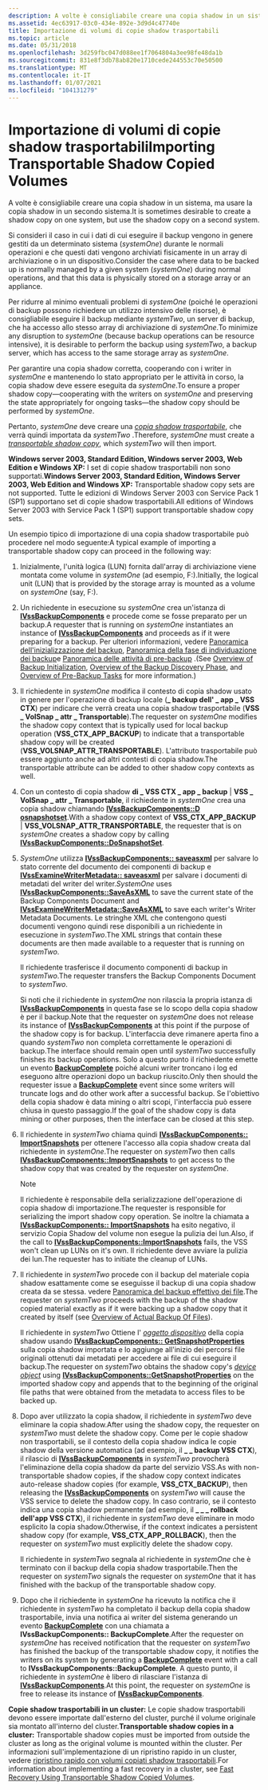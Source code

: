 ```yaml
---
description: A volte è consigliabile creare una copia shadow in un sistema, ma usare la copia shadow in un secondo sistema.
ms.assetid: 4ec63917-03c0-434e-892e-3d9d4c47740e
title: Importazione di volumi di copie shadow trasportabili
ms.topic: article
ms.date: 05/31/2018
ms.openlocfilehash: 3d259fbc047d088ee1f7064804a3ee98fe48da1b
ms.sourcegitcommit: 831e8f3db78ab820e1710cede244553c70e50500
ms.translationtype: MT
ms.contentlocale: it-IT
ms.lasthandoff: 01/07/2021
ms.locfileid: "104131279"
---
```

# <a name="importing-transportable-shadow-copied-volumes"></a><span data-ttu-id="62392-103">Importazione di volumi di copie shadow trasportabili</span><span class="sxs-lookup"><span data-stu-id="62392-103">Importing Transportable Shadow Copied Volumes</span></span>

<span data-ttu-id="62392-104">A volte è consigliabile creare una copia shadow in un sistema, ma usare la copia shadow in un secondo sistema.</span><span class="sxs-lookup"><span data-stu-id="62392-104">It is sometimes desirable to create a shadow copy on one system, but use the shadow copy on a second system.</span></span>

<span data-ttu-id="62392-105">Si consideri il caso in cui i dati di cui eseguire il backup vengono in genere gestiti da un determinato sistema (*systemOne*) durante le normali operazioni e che questi dati vengono archiviati fisicamente in un array di archiviazione o in un dispositivo.</span><span class="sxs-lookup"><span data-stu-id="62392-105">Consider the case where data to be backed up is normally managed by a given system (*systemOne*) during normal operations, and that this data is physically stored on a storage array or an appliance.</span></span>

<span data-ttu-id="62392-106">Per ridurre al minimo eventuali problemi di *systemOne* (poiché le operazioni di backup possono richiedere un utilizzo intensivo delle risorse), è consigliabile eseguire il backup mediante *systemTwo*, un server di backup, che ha accesso allo stesso array di archiviazione di *systemOne*.</span><span class="sxs-lookup"><span data-stu-id="62392-106">To minimize any disruption to *systemOne* (because backup operations can be resource intensive), it is desirable to perform the backup using *systemTwo*, a backup server, which has access to the same storage array as *systemOne*.</span></span>

<span data-ttu-id="62392-107">Per garantire una copia shadow corretta, cooperando con i writer in *systemOne* e mantenendo lo stato appropriato per le attività in corso, la copia shadow deve essere eseguita da *systemOne*.</span><span class="sxs-lookup"><span data-stu-id="62392-107">To ensure a proper shadow copy—cooperating with the writers on *systemOne* and preserving the state appropriately for ongoing tasks—the shadow copy should be performed by *systemOne*.</span></span>

<span data-ttu-id="62392-108">Pertanto, *systemOne* deve creare una [*copia shadow trasportabile*](vssgloss-t.md), che verrà quindi importata da *systemTwo* .</span><span class="sxs-lookup"><span data-stu-id="62392-108">Therefore, *systemOne* must create a [*transportable shadow copy*](vssgloss-t.md), which *systemTwo* will then import.</span></span>

<span data-ttu-id="62392-109">**Windows server 2003, Standard Edition, Windows server 2003, Web Edition e Windows XP:** I set di copie shadow trasportabili non sono supportati.</span><span class="sxs-lookup"><span data-stu-id="62392-109">**Windows Server 2003, Standard Edition, Windows Server 2003, Web Edition and Windows XP:** Transportable shadow copy sets are not supported.</span></span> <span data-ttu-id="62392-110">Tutte le edizioni di Windows Server 2003 con Service Pack 1 (SP1) supportano set di copie shadow trasportabili.</span><span class="sxs-lookup"><span data-stu-id="62392-110">All editions of Windows Server 2003 with Service Pack 1 (SP1) support transportable shadow copy sets.</span></span>

<span data-ttu-id="62392-111">Un esempio tipico di importazione di una copia shadow trasportabile può procedere nel modo seguente:</span><span class="sxs-lookup"><span data-stu-id="62392-111">A typical example of importing a transportable shadow copy can proceed in the following way:</span></span>

1.  <span data-ttu-id="62392-112">Inizialmente, l'unità logica (LUN) fornita dall'array di archiviazione viene montata come volume in *systemOne* (ad esempio, F:).</span><span class="sxs-lookup"><span data-stu-id="62392-112">Initially, the logical unit (LUN) that is provided by the storage array is mounted as a volume on *systemOne* (say, F:).</span></span>
2.  <span data-ttu-id="62392-113">Un richiedente in esecuzione su *systemOne* crea un'istanza di [**IVssBackupComponents**](/windows/desktop/api/VsBackup/nl-vsbackup-ivssbackupcomponents) e procede come se fosse preparato per un backup.</span><span class="sxs-lookup"><span data-stu-id="62392-113">A requester that is running on *systemOne* instantiates an instance of [**IVssBackupComponents**](/windows/desktop/api/VsBackup/nl-vsbackup-ivssbackupcomponents) and proceeds as if it were preparing for a backup.</span></span> <span data-ttu-id="62392-114">Per ulteriori informazioni, vedere [Panoramica dell'inizializzazione del backup](overview-of-backup-initialization.md), [Panoramica della fase di individuazione dei backup](overview-of-the-backup-discovery-phase.md)e [Panoramica delle attività di pre-backup](overview-of-pre-backup-tasks.md) .</span><span class="sxs-lookup"><span data-stu-id="62392-114">(See [Overview of Backup Initialization](overview-of-backup-initialization.md), [Overview of the Backup Discovery Phase](overview-of-the-backup-discovery-phase.md), and [Overview of Pre-Backup Tasks](overview-of-pre-backup-tasks.md) for more information.)</span></span>
3.  <span data-ttu-id="62392-115">Il richiedente in *systemOne* modifica il contesto di copia shadow usato in genere per l'operazione di backup locale (**\_ backup dell' \_ app \_ VSS CTX**) per indicare che verrà creata una copia shadow trasportabile (**VSS \_ VolSnap \_ attr \_ Transportable**).</span><span class="sxs-lookup"><span data-stu-id="62392-115">The requester on *systemOne* modifies the shadow copy context that is typically used for local backup operation (**VSS\_CTX\_APP\_BACKUP**) to indicate that a transportable shadow copy will be created (**VSS\_VOLSNAP\_ATTR\_TRANSPORTABLE**).</span></span> <span data-ttu-id="62392-116">L'attributo trasportabile può essere aggiunto anche ad altri contesti di copia shadow.</span><span class="sxs-lookup"><span data-stu-id="62392-116">The transportable attribute can be added to other shadow copy contexts as well.</span></span>
4.  <span data-ttu-id="62392-117">Con un contesto di copia shadow **di \_ VSS CTX \_ app \_ backup** \| **VSS \_ VolSnap \_ attr \_ Transportable**, il richiedente in *systemOne* crea una copia shadow chiamando [**IVssBackupComponents::D osnapshotset**](/windows/desktop/api/VsBackup/nf-vsbackup-ivssbackupcomponents-dosnapshotset).</span><span class="sxs-lookup"><span data-stu-id="62392-117">With a shadow copy context of **VSS\_CTX\_APP\_BACKUP** \| **VSS\_VOLSNAP\_ATTR\_TRANSPORTABLE**, the requester that is on *systemOne* creates a shadow copy by calling [**IVssBackupComponents::DoSnapshotSet**](/windows/desktop/api/VsBackup/nf-vsbackup-ivssbackupcomponents-dosnapshotset).</span></span>
5.  <span data-ttu-id="62392-118">*SystemOne* utilizza [**IVssBackupComponents:: saveasxml**](/windows/desktop/api/VsBackup/nf-vsbackup-ivssbackupcomponents-saveasxml) per salvare lo stato corrente del documento dei componenti di backup e [**IVssExamineWriterMetadata:: saveasxml**](/windows/desktop/api/VsBackup/nf-vsbackup-ivssexaminewritermetadata-saveasxml) per salvare i documenti di metadati del writer del writer.</span><span class="sxs-lookup"><span data-stu-id="62392-118">*SystemOne* uses [**IVssBackupComponents::SaveAsXML**](/windows/desktop/api/VsBackup/nf-vsbackup-ivssbackupcomponents-saveasxml) to save the current state of the Backup Components Document and [**IVssExamineWriterMetadata::SaveAsXML**](/windows/desktop/api/VsBackup/nf-vsbackup-ivssexaminewritermetadata-saveasxml) to save each writer's Writer Metadata Documents.</span></span> <span data-ttu-id="62392-119">Le stringhe XML che contengono questi documenti vengono quindi rese disponibili a un richiedente in esecuzione in *systemTwo*.</span><span class="sxs-lookup"><span data-stu-id="62392-119">The XML strings that contain these documents are then made available to a requester that is running on *systemTwo*.</span></span>

    <span data-ttu-id="62392-120">Il richiedente trasferisce il documento componenti di backup in *systemTwo*.</span><span class="sxs-lookup"><span data-stu-id="62392-120">The requester transfers the Backup Components Document to *systemTwo*.</span></span>

    <span data-ttu-id="62392-121">Si noti che il richiedente in *systemOne* non rilascia la propria istanza di [**IVssBackupComponents**](/windows/desktop/api/VsBackup/nl-vsbackup-ivssbackupcomponents) in questa fase se lo scopo della copia shadow è per il backup.</span><span class="sxs-lookup"><span data-stu-id="62392-121">Note that the requester on *systemOne* does not release its instance of [**IVssBackupComponents**](/windows/desktop/api/VsBackup/nl-vsbackup-ivssbackupcomponents) at this point if the purpose of the shadow copy is for backup.</span></span> <span data-ttu-id="62392-122">L'interfaccia deve rimanere aperta fino a quando *systemTwo* non completa correttamente le operazioni di backup.</span><span class="sxs-lookup"><span data-stu-id="62392-122">The interface should remain open until *systemTwo* successfully finishes its backup operations.</span></span> <span data-ttu-id="62392-123">Solo a questo punto il richiedente emette un evento [**BackupComplete**](/windows/desktop/api/VsBackup/nf-vsbackup-ivssbackupcomponents-backupcomplete) poiché alcuni writer troncano i log ed eseguono altre operazioni dopo un backup riuscito.</span><span class="sxs-lookup"><span data-stu-id="62392-123">Only then should the requester issue a [**BackupComplete**](/windows/desktop/api/VsBackup/nf-vsbackup-ivssbackupcomponents-backupcomplete) event since some writers will truncate logs and do other work after a successful backup.</span></span> <span data-ttu-id="62392-124">Se l'obiettivo della copia shadow è data mining o altri scopi, l'interfaccia può essere chiusa in questo passaggio.</span><span class="sxs-lookup"><span data-stu-id="62392-124">If the goal of the shadow copy is data mining or other purposes, then the interface can be closed at this step.</span></span>

6.  <span data-ttu-id="62392-125">Il richiedente in *systemTwo* chiama quindi [**IVssBackupComponents:: ImportSnapshots**](/windows/desktop/api/VsBackup/nf-vsbackup-ivssbackupcomponents-importsnapshots) per ottenere l'accesso alla copia shadow creata dal richiedente in *systemOne*.</span><span class="sxs-lookup"><span data-stu-id="62392-125">The requester on *systemTwo* then calls [**IVssBackupComponents::ImportSnapshots**](/windows/desktop/api/VsBackup/nf-vsbackup-ivssbackupcomponents-importsnapshots) to get access to the shadow copy that was created by the requester on *systemOne*.</span></span>
    > [!Note]  
    > <span data-ttu-id="62392-126">Il richiedente è responsabile della serializzazione dell'operazione di copia shadow di importazione.</span><span class="sxs-lookup"><span data-stu-id="62392-126">The requester is responsible for serializing the import shadow copy operation.</span></span> <span data-ttu-id="62392-127">Se inoltre la chiamata a [**IVssBackupComponents:: ImportSnapshots**](/windows/desktop/api/VsBackup/nf-vsbackup-ivssbackupcomponents-importsnapshots) ha esito negativo, il servizio Copia Shadow del volume non esegue la pulizia dei lun.</span><span class="sxs-lookup"><span data-stu-id="62392-127">Also, if the call to [**IVssBackupComponents::ImportSnapshots**](/windows/desktop/api/VsBackup/nf-vsbackup-ivssbackupcomponents-importsnapshots) fails, the VSS won't clean up LUNs on it's own.</span></span> <span data-ttu-id="62392-128">Il richiedente deve avviare la pulizia dei lun.</span><span class="sxs-lookup"><span data-stu-id="62392-128">The requester has to initiate the cleanup of LUNs.</span></span>

     

7.  <span data-ttu-id="62392-129">Il richiedente in *systemTwo* procede con il backup del materiale copia shadow esattamente come se eseguisse il backup di una copia shadow creata da se stessa. vedere [Panoramica del backup effettivo dei file](overview-of-actual-backup-of-files.md).</span><span class="sxs-lookup"><span data-stu-id="62392-129">The requester on *systemTwo* proceeds with the backup of the shadow copied material exactly as if it were backing up a shadow copy that it created by itself (see [Overview of Actual Backup Of Files](overview-of-actual-backup-of-files.md)).</span></span>

    <span data-ttu-id="62392-130">Il richiedente in *systemTwo* Ottiene l' [*oggetto dispositivo*](vssgloss-d.md) della copia shadow usando [**IVssBackupComponents:: GetSnapshotProperties**](/windows/desktop/api/VsBackup/nf-vsbackup-ivssbackupcomponents-getsnapshotproperties) sulla copia shadow importata e lo aggiunge all'inizio dei percorsi file originali ottenuti dai metadati per accedere ai file di cui eseguire il backup.</span><span class="sxs-lookup"><span data-stu-id="62392-130">The requester on *systemTwo* obtains the shadow copy's [*device object*](vssgloss-d.md) using [**IVssBackupComponents::GetSnapshotProperties**](/windows/desktop/api/VsBackup/nf-vsbackup-ivssbackupcomponents-getsnapshotproperties) on the imported shadow copy and appends that to the beginning of the original file paths that were obtained from the metadata to access files to be backed up.</span></span>

8.  <span data-ttu-id="62392-131">Dopo aver utilizzato la copia shadow, il richiedente in *systemTwo* deve eliminare la copia shadow.</span><span class="sxs-lookup"><span data-stu-id="62392-131">After using the shadow copy, the requester on *systemTwo* must delete the shadow copy.</span></span> <span data-ttu-id="62392-132">Come per le copie shadow non trasportabili, se il contesto della copia shadow indica le copie shadow della versione automatica (ad esempio, il **\_ \_ backup VSS CTX**), il rilascio di [**IVssBackupComponents**](/windows/desktop/api/VsBackup/nl-vsbackup-ivssbackupcomponents) in *systemTwo* provocherà l'eliminazione della copia shadow da parte del servizio VSS.</span><span class="sxs-lookup"><span data-stu-id="62392-132">As with non-transportable shadow copies, if the shadow copy context indicates auto-release shadow copies (for example, **VSS\_CTX\_BACKUP**), then releasing the [**IVssBackupComponents**](/windows/desktop/api/VsBackup/nl-vsbackup-ivssbackupcomponents) on *systemTwo* will cause the VSS service to delete the shadow copy.</span></span> <span data-ttu-id="62392-133">In caso contrario, se il contesto indica una copia shadow permanente (ad esempio, il **\_ \_ \_ rollback dell'app VSS CTX**), il richiedente in *systemTwo* deve eliminare in modo esplicito la copia shadow.</span><span class="sxs-lookup"><span data-stu-id="62392-133">Otherwise, if the context indicates a persistent shadow copy (for example, **VSS\_CTX\_APP\_ROLLBACK**), then the requester on *systemTwo* must explicitly delete the shadow copy.</span></span>

    <span data-ttu-id="62392-134">Il richiedente in *systemTwo* segnala al richiedente in *systemOne* che è terminato con il backup della copia shadow trasportabile.</span><span class="sxs-lookup"><span data-stu-id="62392-134">Then the requester on *systemTwo* signals the requester on *systemOne* that it has finished with the backup of the transportable shadow copy.</span></span>

9.  <span data-ttu-id="62392-135">Dopo che il richiedente in *systemOne* ha ricevuto la notifica che il richiedente in *systemTwo* ha completato il backup della copia shadow trasportabile, invia una notifica ai writer del sistema generando un evento [**BackupComplete**](/windows/desktop/api/VsBackup/nf-vsbackup-ivssbackupcomponents-backupcomplete) con una chiamata a **IVssBackupComponents:: BackupComplete**.</span><span class="sxs-lookup"><span data-stu-id="62392-135">After the requester on *systemOne* has received notification that the requester on *systemTwo* has finished the backup of the transportable shadow copy, it notifies the writers on its system by generating a [**BackupComplete**](/windows/desktop/api/VsBackup/nf-vsbackup-ivssbackupcomponents-backupcomplete) event with a call to **IVssBackupComponents::BackupComplete**.</span></span> <span data-ttu-id="62392-136">A questo punto, il richiedente in *systemOne* è libero di rilasciare l'istanza di [**IVssBackupComponents**](/windows/desktop/api/VsBackup/nl-vsbackup-ivssbackupcomponents).</span><span class="sxs-lookup"><span data-stu-id="62392-136">At this point, the requester on *systemOne* is free to release its instance of [**IVssBackupComponents**](/windows/desktop/api/VsBackup/nl-vsbackup-ivssbackupcomponents).</span></span>

<span data-ttu-id="62392-137">**Copie shadow trasportabili in un cluster:** Le copie shadow trasportabili devono essere importate dall'esterno del cluster, purché il volume originale sia montato all'interno del cluster.</span><span class="sxs-lookup"><span data-stu-id="62392-137">**Transportable shadow copies in a cluster:** Transportable shadow copies must be imported from outside the cluster as long as the original volume is mounted within the cluster.</span></span> <span data-ttu-id="62392-138">Per informazioni sull'implementazione di un ripristino rapido in un cluster, vedere [ripristino rapido con volumi copiati shadow trasportabili](fast-recovery-using-transportable-shadow-copied-volumes.md).</span><span class="sxs-lookup"><span data-stu-id="62392-138">For information about implementing a fast recovery in a cluster, see [Fast Recovery Using Transportable Shadow Copied Volumes](fast-recovery-using-transportable-shadow-copied-volumes.md).</span></span>

 

 



